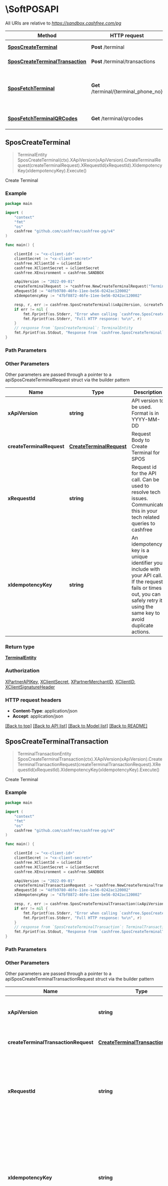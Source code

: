 # \SoftPOSAPI

All URIs are relative to *https://sandbox.cashfree.com/pg*

Method | HTTP request | Description
------------- | ------------- | -------------
[**SposCreateTerminal**](SoftPOSAPI.md#SposCreateTerminal) | **Post** /terminal | Create Terminal
[**SposCreateTerminalTransaction**](SoftPOSAPI.md#SposCreateTerminalTransaction) | **Post** /terminal/transactions | Create Terminal
[**SposFetchTerminal**](SoftPOSAPI.md#SposFetchTerminal) | **Get** /terminal/{terminal_phone_no} | Get terminal status using phone number
[**SposFetchTerminalQRCodes**](SoftPOSAPI.md#SposFetchTerminalQRCodes) | **Get** /terminal/qrcodes | Fetch Terminal QR Codes



## SposCreateTerminal

> TerminalEntity SposCreateTerminal(ctx).XApiVersion(xApiVersion).CreateTerminalRequest(createTerminalRequest).XRequestId(xRequestId).XIdempotencyKey(xIdempotencyKey).Execute()

Create Terminal



### Example

```go
package main

import (
    "context"
    "fmt"
    "os"
    cashfree "github.com/cashfree/cashfree-pg/v4"
)

func main() {

    clientId := "<x-client-id>"
	clientSecret := "<x-client-secret>"
	cashfree.XClientId = &clientId
	cashfree.XClientSecret = &clientSecret
	cashfree.XEnvironment = cashfree.SANDBOX

    xApiVersion := "2022-09-01" 
    createTerminalRequest := *cashfree.NewCreateTerminalRequest("TerminalId_example", "TerminalPhoneNo_example", "TerminalName_example", "TerminalEmail_example", "TerminalType_example") 
    xRequestId := "4dfb9780-46fe-11ee-be56-0242ac120002" 
    xIdempotencyKey := "47bf8872-46fe-11ee-be56-0242ac120002" 

    resp, r, err := cashfree.SposCreateTerminal(&xApiVersion, &createTerminalRequest, &xRequestId, &xIdempotencyKey, nil)
    if err != nil {
        fmt.Fprintf(os.Stderr, "Error when calling `cashfree.SposCreateTerminal``: %v\n", err)
        fmt.Fprintf(os.Stderr, "Full HTTP response: %v\n", r)
    }
    // response from `SposCreateTerminal`: TerminalEntity
    fmt.Fprintf(os.Stdout, "Response from `cashfree.SposCreateTerminal`: %v\n", resp)
}
```

### Path Parameters



### Other Parameters

Other parameters are passed through a pointer to a apiSposCreateTerminalRequest struct via the builder pattern


Name | Type | Description  | Notes
------------- | ------------- | ------------- | -------------
 **xApiVersion** | **string** | API version to be used. Format is in YYYY-MM-DD | [default to &quot;2022-09-01&quot;]
 **createTerminalRequest** | [**CreateTerminalRequest**](CreateTerminalRequest.md) | Request Body to Create Terminal for SPOS | 
 **xRequestId** | **string** | Request id for the API call. Can be used to resolve tech issues. Communicate this in your tech related queries to cashfree | 
 **xIdempotencyKey** | **string** | An idempotency key is a unique identifier you include with your API call. If the request fails or times out, you can safely retry it using the same key to avoid duplicate actions. | 

### Return type

[**TerminalEntity**](TerminalEntity.md)

### Authorization

[XPartnerAPIKey](../README.md#XPartnerAPIKey), [XClientSecret](../README.md#XClientSecret), [XPartnerMerchantID](../README.md#XPartnerMerchantID), [XClientID](../README.md#XClientID), [XClientSignatureHeader](../README.md#XClientSignatureHeader)

### HTTP request headers

- **Content-Type**: application/json
- **Accept**: application/json

[[Back to top]](#) [[Back to API list]](../README.md#documentation-for-api-endpoints)
[[Back to Model list]](../README.md#documentation-for-models)
[[Back to README]](../README.md)


## SposCreateTerminalTransaction

> TerminalTransactionEntity SposCreateTerminalTransaction(ctx).XApiVersion(xApiVersion).CreateTerminalTransactionRequest(createTerminalTransactionRequest).XRequestId(xRequestId).XIdempotencyKey(xIdempotencyKey).Execute()

Create Terminal



### Example

```go
package main

import (
    "context"
    "fmt"
    "os"
    cashfree "github.com/cashfree/cashfree-pg/v4"
)

func main() {

    clientId := "<x-client-id>"
	clientSecret := "<x-client-secret>"
	cashfree.XClientId = &clientId
	cashfree.XClientSecret = &clientSecret
	cashfree.XEnvironment = cashfree.SANDBOX

    xApiVersion := "2022-09-01" 
    createTerminalTransactionRequest := *cashfree.NewCreateTerminalTransactionRequest(int64(123), "PaymentMethod_example") 
    xRequestId := "4dfb9780-46fe-11ee-be56-0242ac120002" 
    xIdempotencyKey := "47bf8872-46fe-11ee-be56-0242ac120002" 

    resp, r, err := cashfree.SposCreateTerminalTransaction(&xApiVersion, &createTerminalTransactionRequest, &xRequestId, &xIdempotencyKey, nil)
    if err != nil {
        fmt.Fprintf(os.Stderr, "Error when calling `cashfree.SposCreateTerminalTransaction``: %v\n", err)
        fmt.Fprintf(os.Stderr, "Full HTTP response: %v\n", r)
    }
    // response from `SposCreateTerminalTransaction`: TerminalTransactionEntity
    fmt.Fprintf(os.Stdout, "Response from `cashfree.SposCreateTerminalTransaction`: %v\n", resp)
}
```

### Path Parameters



### Other Parameters

Other parameters are passed through a pointer to a apiSposCreateTerminalTransactionRequest struct via the builder pattern


Name | Type | Description  | Notes
------------- | ------------- | ------------- | -------------
 **xApiVersion** | **string** | API version to be used. Format is in YYYY-MM-DD | [default to &quot;2022-09-01&quot;]
 **createTerminalTransactionRequest** | [**CreateTerminalTransactionRequest**](CreateTerminalTransactionRequest.md) | Request body to create a terminal transaction | 
 **xRequestId** | **string** | Request id for the API call. Can be used to resolve tech issues. Communicate this in your tech related queries to cashfree | 
 **xIdempotencyKey** | **string** | An idempotency key is a unique identifier you include with your API call. If the request fails or times out, you can safely retry it using the same key to avoid duplicate actions. | 

### Return type

[**TerminalTransactionEntity**](TerminalTransactionEntity.md)

### Authorization

[XPartnerAPIKey](../README.md#XPartnerAPIKey), [XClientSecret](../README.md#XClientSecret), [XPartnerMerchantID](../README.md#XPartnerMerchantID), [XClientID](../README.md#XClientID), [XClientSignatureHeader](../README.md#XClientSignatureHeader)

### HTTP request headers

- **Content-Type**: application/json
- **Accept**: application/json

[[Back to top]](#) [[Back to API list]](../README.md#documentation-for-api-endpoints)
[[Back to Model list]](../README.md#documentation-for-models)
[[Back to README]](../README.md)


## SposFetchTerminal

> TerminalEntity SposFetchTerminal(ctx, terminalPhoneNo).XApiVersion(xApiVersion).XRequestId(xRequestId).XIdempotencyKey(xIdempotencyKey).Execute()

Get terminal status using phone number



### Example

```go
package main

import (
    "context"
    "fmt"
    "os"
    cashfree "github.com/cashfree/cashfree-pg/v4"
)

func main() {

    clientId := "<x-client-id>"
	clientSecret := "<x-client-secret>"
	cashfree.XClientId = &clientId
	cashfree.XClientSecret = &clientSecret
	cashfree.XEnvironment = cashfree.SANDBOX

    xApiVersion := "2022-09-01" 
    terminalPhoneNo := "6309291183" 
    xRequestId := "4dfb9780-46fe-11ee-be56-0242ac120002" 
    xIdempotencyKey := "47bf8872-46fe-11ee-be56-0242ac120002" 

    resp, r, err := cashfree.SposFetchTerminal(&xApiVersion, &terminalPhoneNo, &xRequestId, &xIdempotencyKey, nil)
    if err != nil {
        fmt.Fprintf(os.Stderr, "Error when calling `cashfree.SposFetchTerminal``: %v\n", err)
        fmt.Fprintf(os.Stderr, "Full HTTP response: %v\n", r)
    }
    // response from `SposFetchTerminal`: TerminalEntity
    fmt.Fprintf(os.Stdout, "Response from `cashfree.SposFetchTerminal`: %v\n", resp)
}
```

### Path Parameters


Name | Type | Description  | Notes
------------- | ------------- | ------------- | -------------
**ctx** | **context.Context** | context for authentication, logging, cancellation, deadlines, tracing, etc.
**terminalPhoneNo** | **string** | The terminal for which you want to view the order details. | 

### Other Parameters

Other parameters are passed through a pointer to a apiSposFetchTerminalRequest struct via the builder pattern


Name | Type | Description  | Notes
------------- | ------------- | ------------- | -------------
 **xApiVersion** | **string** | API version to be used. Format is in YYYY-MM-DD | [default to &quot;2022-09-01&quot;]

 **xRequestId** | **string** | Request id for the API call. Can be used to resolve tech issues. Communicate this in your tech related queries to cashfree | 
 **xIdempotencyKey** | **string** | An idempotency key is a unique identifier you include with your API call. If the request fails or times out, you can safely retry it using the same key to avoid duplicate actions. | 

### Return type

[**TerminalEntity**](TerminalEntity.md)

### Authorization

[XPartnerAPIKey](../README.md#XPartnerAPIKey), [XClientSecret](../README.md#XClientSecret), [XPartnerMerchantID](../README.md#XPartnerMerchantID), [XClientID](../README.md#XClientID), [XClientSignatureHeader](../README.md#XClientSignatureHeader)

### HTTP request headers

- **Content-Type**: Not defined
- **Accept**: application/json

[[Back to top]](#) [[Back to API list]](../README.md#documentation-for-api-endpoints)
[[Back to Model list]](../README.md#documentation-for-models)
[[Back to README]](../README.md)


## SposFetchTerminalQRCodes

> []FetchTerminalQRCodesEntity SposFetchTerminalQRCodes(ctx).XApiVersion(xApiVersion).TerminalPhoneNo(terminalPhoneNo).CfTerminalId(cfTerminalId).XRequestId(xRequestId).XIdempotencyKey(xIdempotencyKey).Execute()

Fetch Terminal QR Codes



### Example

```go
package main

import (
    "context"
    "fmt"
    "os"
    cashfree "github.com/cashfree/cashfree-pg/v4"
)

func main() {

    clientId := "<x-client-id>"
	clientSecret := "<x-client-secret>"
	cashfree.XClientId = &clientId
	cashfree.XClientSecret = &clientSecret
	cashfree.XEnvironment = cashfree.SANDBOX

    xApiVersion := "2022-09-01" 
    terminalPhoneNo := "9876543214" 
    cfTerminalId := "123344" 
    xRequestId := "4dfb9780-46fe-11ee-be56-0242ac120002" 
    xIdempotencyKey := "47bf8872-46fe-11ee-be56-0242ac120002" 

    resp, r, err := cashfree.SposFetchTerminalQRCodes(&xApiVersion, &terminalPhoneNo, &cfTerminalId, &xRequestId, &xIdempotencyKey, nil)
    if err != nil {
        fmt.Fprintf(os.Stderr, "Error when calling `cashfree.SposFetchTerminalQRCodes``: %v\n", err)
        fmt.Fprintf(os.Stderr, "Full HTTP response: %v\n", r)
    }
    // response from `SposFetchTerminalQRCodes`: []FetchTerminalQRCodesEntity
    fmt.Fprintf(os.Stdout, "Response from `cashfree.SposFetchTerminalQRCodes`: %v\n", resp)
}
```

### Path Parameters



### Other Parameters

Other parameters are passed through a pointer to a apiSposFetchTerminalQRCodesRequest struct via the builder pattern


Name | Type | Description  | Notes
------------- | ------------- | ------------- | -------------
 **xApiVersion** | **string** | API version to be used. Format is in YYYY-MM-DD | [default to &quot;2022-09-01&quot;]
 **terminalPhoneNo** | **string** | Phone number assigned to the terminal. Required if you are not providing the cf_terminal_id in the request. | 
 **cfTerminalId** | **string** | Cashfree terminal id for which you want to get staticQRs. Required if you are not providing the terminal_phone_number in the request. | 
 **xRequestId** | **string** | Request id for the API call. Can be used to resolve tech issues. Communicate this in your tech related queries to cashfree | 
 **xIdempotencyKey** | **string** | An idempotency key is a unique identifier you include with your API call. If the request fails or times out, you can safely retry it using the same key to avoid duplicate actions. | 

### Return type

[**[]FetchTerminalQRCodesEntity**](FetchTerminalQRCodesEntity.md)

### Authorization

[XPartnerAPIKey](../README.md#XPartnerAPIKey), [XClientSecret](../README.md#XClientSecret), [XPartnerMerchantID](../README.md#XPartnerMerchantID), [XClientID](../README.md#XClientID), [XClientSignatureHeader](../README.md#XClientSignatureHeader)

### HTTP request headers

- **Content-Type**: Not defined
- **Accept**: application/json

[[Back to top]](#) [[Back to API list]](../README.md#documentation-for-api-endpoints)
[[Back to Model list]](../README.md#documentation-for-models)
[[Back to README]](../README.md)

